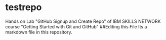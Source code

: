 # testrepo
Hands on Lab "GitHub Signup and Create Repo" of IBM SKILLS NETWORK course "Getting Started with Git and GitHub"
##Editing this File
Its a markdown file in this repository.
